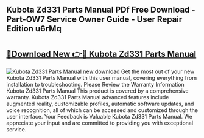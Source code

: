 ## Kubota Zd331 Parts Manual PDf Free Download - Part-OW7 Service Owner Guide - User Repair Edition u6rMq

# <h2><a href="http://bc21329.oget.top/?id=Kubota+Zd331+Parts+Manual">🔗Download New 👉🔴 Kubota Zd331 Parts Manual</a></h2>

[![Kubota Zd331 Parts Manual new download](https://i.imgur.com/5g1atiW.png)](http://bc21329.oget.top/?id=Kubota+Zd331+Parts+Manual)
Get the most out of your new Kubota Zd331 Parts Manual with this user manual, covering everything from installation to troubleshooting. Please Review the Warranty Information Kubota Zd331 Parts Manual This product is covered by a comprehensive warranty. Kubota Zd331 Parts Manual advanced features include augmented reality, customizable profiles, automatic software updates, and voice recognition, all of which can be accessed and customized through the user interface. Your Feedback is Valuable Kubota Zd331 Parts Manual. We appreciate your input and are committed to providing you with exceptional service.
